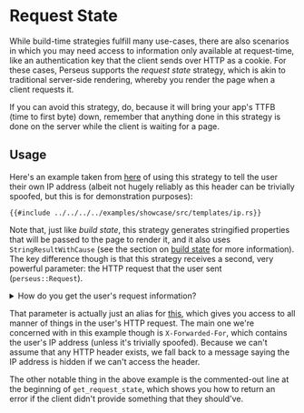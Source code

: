 # Request State

While build-time strategies fulfill many use-cases, there are also scenarios in which you may need access to information only available at request-time, like an authentication key that the client sends over HTTP as a cookie. For these cases, Perseus supports the _request state_ strategy, which is akin to traditional server-side rendering, whereby you render the page when a client requests it.

If you can avoid this strategy, do, because it will bring your app's TTFB (time to first byte) down, remember that anything done in this strategy is done on the server while the client is waiting for a page.

## Usage

Here's an example taken from [here](https://github.com/arctic-hen7/perseus/blob/main/examples/showcase/src/templates/ip.rs) of using this strategy to tell the user their own IP address (albeit not hugely reliably as this header can be trivially spoofed, but this is for demonstration purposes):

```rust,no-run,no_playground
{{#include ../../../../examples/showcase/src/templates/ip.rs}}
```

Note that, just like _build state_, this strategy generates stringified properties that will be passed to the page to render it, and it also uses `StringResultWithCause` (see the section on [build state](./build-state) for more information). The key difference though is that this strategy receives a second, very powerful parameter: the HTTP request that the user sent (`perseus::Request`).

<details>
<summary>How do you get the user's request information?</summary>

[Actix Web](https://actix.rs) (and any other framework worth its salt) automatically passes this information to handlers like Perseus. The slightly difficult thing is then converting this from Actix's custom format to Perseus' (which is just an alias for the [`http`](https://docs.rs/http) module's). This is done in the [`perseus-actix-web`](https://docs.rs/perseus-actix-web) crate.

</details>

That parameter is actually just an alias for [this](https://docs.rs/http/0.2/http/request/struct.Request.html), which gives you access to all manner of things in the user's HTTP request. The main one we're concerned with in this example though is `X-Forwarded-For`, which contains the user's IP address (unless it's trivially spoofed). Because we can't assume that any HTTP header exists, we fall back to a message saying the IP address is hidden if we can't access the header.

The other notable thing in the above example is the commented-out line at the beginning of `get_request_state`, which shows you how to return an error if the client didn't provide something that they should've.
